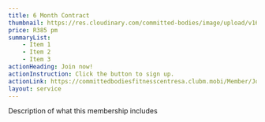 ```yaml
---
title: 6 Month Contract
thumbnail: https://res.cloudinary.com/committed-bodies/image/upload/v1642663748/services/functional-training-gym-benoni-scaled.png
price: R385 pm
summaryList:
    - Item 1
    - Item 2
    - Item 3
actionHeading: Join now!
actionInstruction: Click the button to sign up.
actionLink: https://committedbodiesfitnesscentresa.clubm.mobi/Member/Joining.mvc?mtid=59918&joinAsNew=True
layout: service
---
```

Description of what this membership includes